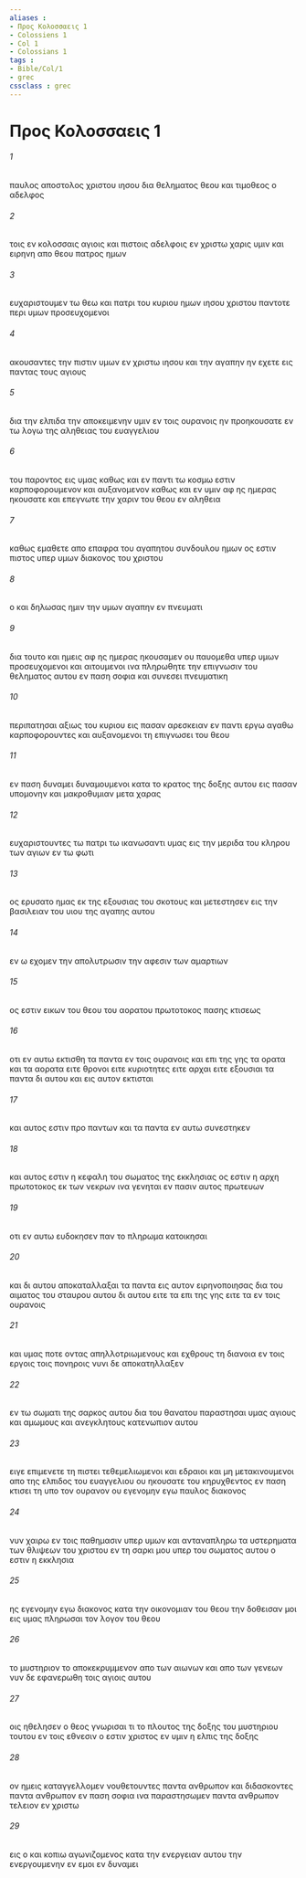 ```yaml
---
aliases : 
- Προς Κολοσσαεις 1
- Colossiens 1
- Col 1
- Colossians 1
tags : 
- Bible/Col/1
- grec
cssclass : grec
---
```


# Προς Κολοσσαεις 1

###### 1
παυλος αποστολος χριστου ιησου δια θεληματος θεου και τιμοθεος ο αδελφος
###### 2
τοις εν κολοσσαις αγιοις και πιστοις αδελφοις εν χριστω χαρις υμιν και ειρηνη απο θεου πατρος ημων
###### 3
ευχαριστουμεν τω θεω και πατρι του κυριου ημων ιησου χριστου παντοτε περι υμων προσευχομενοι
###### 4
ακουσαντες την πιστιν υμων εν χριστω ιησου και την αγαπην ην εχετε εις παντας τους αγιους
###### 5
δια την ελπιδα την αποκειμενην υμιν εν τοις ουρανοις ην προηκουσατε εν τω λογω της αληθειας του ευαγγελιου
###### 6
του παροντος εις υμας καθως και εν παντι τω κοσμω εστιν καρποφορουμενον και αυξανομενον καθως και εν υμιν αφ ης ημερας ηκουσατε και επεγνωτε την χαριν του θεου εν αληθεια
###### 7
καθως εμαθετε απο επαφρα του αγαπητου συνδουλου ημων ος εστιν πιστος υπερ υμων διακονος του χριστου
###### 8
ο και δηλωσας ημιν την υμων αγαπην εν πνευματι
###### 9
δια τουτο και ημεις αφ ης ημερας ηκουσαμεν ου παυομεθα υπερ υμων προσευχομενοι και αιτουμενοι ινα πληρωθητε την επιγνωσιν του θεληματος αυτου εν παση σοφια και συνεσει πνευματικη
###### 10
περιπατησαι αξιως του κυριου εις πασαν αρεσκειαν εν παντι εργω αγαθω καρποφορουντες και αυξανομενοι τη επιγνωσει του θεου
###### 11
εν παση δυναμει δυναμουμενοι κατα το κρατος της δοξης αυτου εις πασαν υπομονην και μακροθυμιαν μετα χαρας
###### 12
ευχαριστουντες τω πατρι τω ικανωσαντι υμας εις την μεριδα του κληρου των αγιων εν τω φωτι
###### 13
ος ερυσατο ημας εκ της εξουσιας του σκοτους και μετεστησεν εις την βασιλειαν του υιου της αγαπης αυτου
###### 14
εν ω εχομεν την απολυτρωσιν την αφεσιν των αμαρτιων
###### 15
ος εστιν εικων του θεου του αορατου πρωτοτοκος πασης κτισεως
###### 16
οτι εν αυτω εκτισθη τα παντα εν τοις ουρανοις και επι της γης τα ορατα και τα αορατα ειτε θρονοι ειτε κυριοτητες ειτε αρχαι ειτε εξουσιαι τα παντα δι αυτου και εις αυτον εκτισται
###### 17
και αυτος εστιν προ παντων και τα παντα εν αυτω συνεστηκεν
###### 18
και αυτος εστιν η κεφαλη του σωματος της εκκλησιας ος εστιν η αρχη πρωτοτοκος εκ των νεκρων ινα γενηται εν πασιν αυτος πρωτευων
###### 19
οτι εν αυτω ευδοκησεν παν το πληρωμα κατοικησαι
###### 20
και δι αυτου αποκαταλλαξαι τα παντα εις αυτον ειρηνοποιησας δια του αιματος του σταυρου αυτου δι αυτου ειτε τα επι της γης ειτε τα εν τοις ουρανοις
###### 21
και υμας ποτε οντας απηλλοτριωμενους και εχθρους τη διανοια εν τοις εργοις τοις πονηροις νυνι δε αποκατηλλαξεν
###### 22
εν τω σωματι της σαρκος αυτου δια του θανατου παραστησαι υμας αγιους και αμωμους και ανεγκλητους κατενωπιον αυτου
###### 23
ειγε επιμενετε τη πιστει τεθεμελιωμενοι και εδραιοι και μη μετακινουμενοι απο της ελπιδος του ευαγγελιου ου ηκουσατε του κηρυχθεντος εν παση κτισει τη υπο τον ουρανον ου εγενομην εγω παυλος διακονος
###### 24
νυν χαιρω εν τοις παθημασιν υπερ υμων και ανταναπληρω τα υστερηματα των θλιψεων του χριστου εν τη σαρκι μου υπερ του σωματος αυτου ο εστιν η εκκλησια
###### 25
ης εγενομην εγω διακονος κατα την οικονομιαν του θεου την δοθεισαν μοι εις υμας πληρωσαι τον λογον του θεου
###### 26
το μυστηριον το αποκεκρυμμενον απο των αιωνων και απο των γενεων νυν δε εφανερωθη τοις αγιοις αυτου
###### 27
οις ηθελησεν ο θεος γνωρισαι τι το πλουτος της δοξης του μυστηριου τουτου εν τοις εθνεσιν ο εστιν χριστος εν υμιν η ελπις της δοξης
###### 28
ον ημεις καταγγελλομεν νουθετουντες παντα ανθρωπον και διδασκοντες παντα ανθρωπον εν παση σοφια ινα παραστησωμεν παντα ανθρωπον τελειον εν χριστω
###### 29
εις ο και κοπιω αγωνιζομενος κατα την ενεργειαν αυτου την ενεργουμενην εν εμοι εν δυναμει
